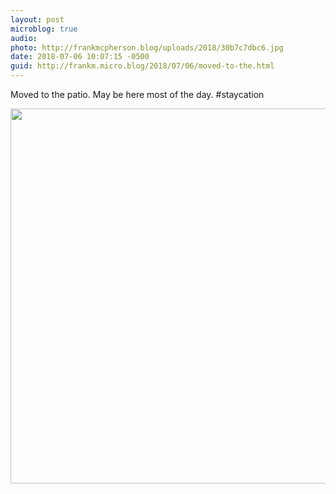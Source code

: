 ```yaml
---
layout: post
microblog: true
audio: 
photo: http://frankmcpherson.blog/uploads/2018/30b7c7dbc6.jpg
date: 2018-07-06 10:07:15 -0500
guid: http://frankm.micro.blog/2018/07/06/moved-to-the.html
---
```

Moved to the patio. May be here most of the day. #staycation

<img src="http://frankmcpherson.blog/uploads/2018/30b7c7dbc6.jpg" width="600" height="600" />
